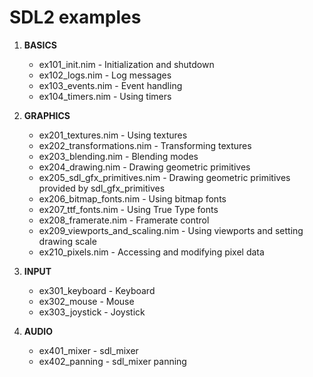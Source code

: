 SDL2 examples
=============

1. **BASICS**

    * ex101_init.nim    -   Initialization and shutdown
    * ex102_logs.nim    -   Log messages
    * ex103_events.nim  -   Event handling
    * ex104_timers.nim  -   Using timers

2. **GRAPHICS**

    * ex201_textures.nim                -   Using textures
    * ex202_transformations.nim         -   Transforming textures
    * ex203_blending.nim                -   Blending modes
    * ex204_drawing.nim                 -   Drawing geometric primitives
    * ex205_sdl_gfx_primitives.nim      -   Drawing geometric primitives provided by sdl_gfx_primitives
    * ex206_bitmap_fonts.nim            -   Using bitmap fonts
    * ex207_ttf_fonts.nim               -   Using True Type fonts
    * ex208_framerate.nim               -   Framerate control
    * ex209_viewports_and_scaling.nim   -   Using viewports and setting drawing scale
    * ex210_pixels.nim                  -   Accessing and modifying pixel data

3. **INPUT**

    * ex301_keyboard    -   Keyboard
    * ex302_mouse       -   Mouse
    * ex303_joystick    -   Joystick

4. **AUDIO**

    * ex401_mixer       -   sdl_mixer
    * ex402_panning     -   sdl_mixer panning

